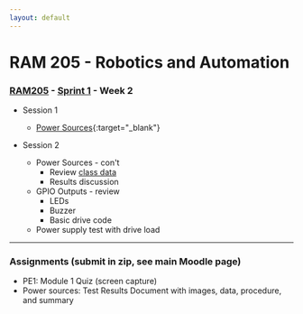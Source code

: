 ```yaml
---
layout: default
---
```


# RAM 205 - Robotics and Automation

### [RAM205](../../) - [Sprint 1](../) - Week 2

- Session 1
    - [Power Sources](power_source/RAM205.PowerSources.pdf){:target="_blank"}

- Session 2
    - Power Sources - con't
        - Review [class data](power_supply_class_data.csv)
        - Results discussion
    - GPIO Outputs - review
        - LEDs
        - Buzzer
        - Basic drive code
    - Power supply test with drive load

---

### Assignments (submit in zip, see main Moodle page)

- PE1: Module 1 Quiz (screen capture)
- Power sources: Test Results Document with images, data, procedure, and summary


